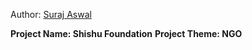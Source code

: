 Author: <a href="https://surajaswal.dev/">Suraj Aswal</a>

<b>Project Name: Shishu Foundation</b>
<b>Project Theme: NGO</b>
